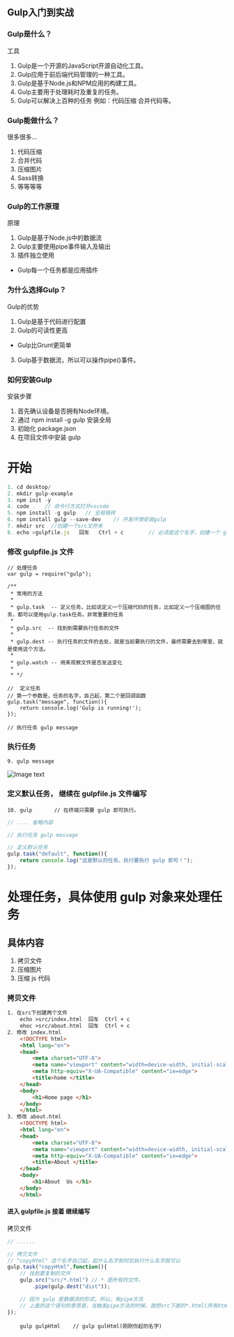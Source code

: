 ## Gulp入门到实战

### Gulp是什么？
工具
1. Gulp是一个开源的JavaScript开源自动化工具。
2. Gulp应用于前后端代码管理的一种工具。
3. Gulp是基于Node.js和NPM应用的构建工具。
4. Gulp主要用于处理耗时及重复的任务。
5. Gulp可以解决上百种的任务 例如：代码压缩 合并代码等。

### Gulp能做什么？
很多很多...
1. 代码压缩
2. 合并代码
3. 压缩图片
4. Sass转换
5. 等等等等

### Gulp的工作原理
原理
1. Gulp是基于Node.js中的数据流
2. Gulp主要使用pipe事件输入及输出
3. 插件独立使用
- Gulp每一个任务都是应用插件

### 为什么选择Gulp？
Gulp的优势
1. Gulp是基于代码进行配置
2. Gulp的可读性更高
- Gulp比Grunt更简单
3. Gulp基于数据流，所以可以操作pipe()事件。

### 如何安装Gulp
安装步骤
1. 首先确认设备是否拥有Node环境。
2. 通过 npm install -g gulp 安装全局
3. 初始化 package.json 
4. 在项目文件中安装 gulp 

# 开始
```javascript
1. cd desktop/ 
2. mkdir gulp-example
3. npm init -y
4. code .   // 命令行方式打开vscode
5. npm install -g gulp   // 全局暗转
6. npm install gulp --save-dev    // 开发环境安装gulp
7. mkdir src  //创建一个src文件夹
8. echo >gulpfile.js   回车   Ctrl + c        // 必须是这个名字，创建一个 gulpfile.js 文件
```

### 修改 gulpfile.js 文件
```javascrpt
// 处理任务
var gulp = require("gulp");

/**
 * 常用的方法
 * 
 * gulp.task  -- 定义任务，比如说定义一个压缩代码的任务，比如定义一个压缩图的任务，都可以使用gulp.task任务。非常重要的任务
 * 
 * gulp.src  -- 找到到需要执行任务的文件
 * 
 * gulp.dest -- 执行任务的文件的去处，就是当前要执行的文件，最终需要去到哪里，就是使用这个方法。
 * 
 * gulp.watch -- 用来观察文件是否发送变化
 * 
 * */ 

//  定义任务
// 第一个参数是，任务的名字，自己起，第二个是回调函数
gulp.task("message", function(){
    return console.log('Gulp is running!');
});

// 执行任务 gulp message
```
### 执行任务
```
9. gulp message
```


![Image text](http://##################)

### 定义默认任务， 继续在 gulpfile.js 文件编写
```
10. gulp       // 在终端只需要 gulp 即可执行。
```
```javascript
// .... 省略内容

// 执行任务 gulp message

// 定义默认任务
gulp.task("default", function(){
    return console.log("这是默认的任务，执行要执行 gulp 即可！");
});
```
# 处理任务，具体使用 gulp 对象来处理任务
## 具体内容
1. 拷贝文件
2. 压缩图片
3. 压缩 js 代码

### 拷贝文件
```html
1. 在src下创建两个文件
    echo >src/index.html  回车  Ctrl + c
    ehoc >src/about.html  回车  Ctrl + c
2. 修改 index.html
    <!DOCTYPE html>
    <html lang="en">
    <head>
        <meta charset="UTF-8">
        <meta name="viewport" content="width=device-width, initial-scale=1.0">
        <meta http-equiv="X-UA-Compatible" content="ie=edge">
        <title>home </title>
    </head>
    <body>
        <h1>Home page </h1>
    </body>
    </html>
3. 修改 about.html
    <!DOCTYPE html>
    <html lang="en">
    <head>
        <meta charset="UTF-8">
        <meta name="viewport" content="width=device-width, initial-scale=1.0">
        <meta http-equiv="X-UA-Compatible" content="ie=edge">
        <title>About </title>
    </head>
    <body>
        <h1>About  Us </h1>
    </body>
    </html>
```
#### 进入 gulpfile.js 接着 继续编写
拷贝文件
```javascript
// ......

// 拷贝文件
// "copyHtml" 这个名字自己起，起什么名字到时后执行什么名字就可以
gulp.task("copyHtml",function(){
    // 找到要复制的文件
    gulp.src("src/*.html") // * 是所有的文件。
        .pipe(gulp.dest("dist"));

    // 因为 gulp 是数据流的形式，所以，有pipe方法
    // 上面的这个语句的意思是，当触发pipe方法的时候，就把src下面的*.html(所有html)文件输出到 dist 文件夹下，dist会自动创建
});  

```
```gulp
    gulp gulpHtml    // gulp gulHtml(刚刚你起的名字)
```
